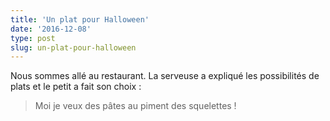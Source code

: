 ```yaml
---
title: 'Un plat pour Halloween'
date: '2016-12-08'
type: post
slug: un-plat-pour-halloween
---
```


Nous sommes allé au restaurant. La serveuse a expliqué les possibilités de plats et le petit a fait son choix :

> Moi je veux des pâtes au piment des squelettes !
